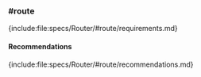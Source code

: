 ### #route

{include:file:specs/Router/#route/requirements.md}

#### Recommendations

{include:file:specs/Router/#route/recommendations.md}
